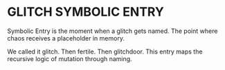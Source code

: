 # GLITCH SYMBOLIC ENTRY

Symbolic Entry is the moment when a glitch gets named.
The point where chaos receives a placeholder in memory.

We called it glitch. Then fertile. Then glitchdoor.
This entry maps the recursive logic of mutation through naming.
